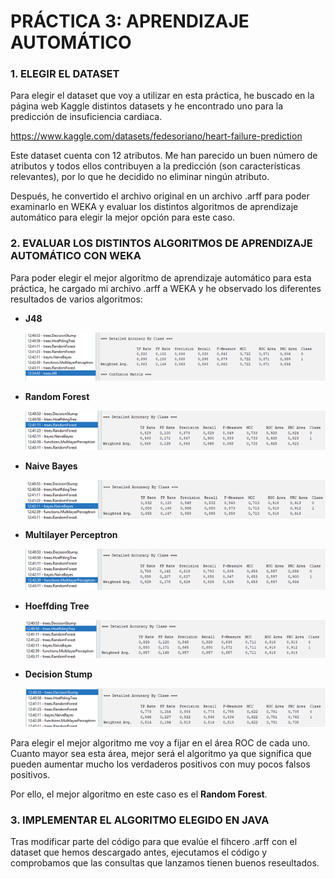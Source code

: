 # PRÁCTICA 3: APRENDIZAJE AUTOMÁTICO

### 1. ELEGIR EL DATASET 
Para elegir el dataset que voy a utilizar en esta práctica, he buscado en la página web Kaggle distintos datasets y he encontrado uno para la predicción de insuficiencia cardiaca.

https://www.kaggle.com/datasets/fedesoriano/heart-failure-prediction

Este dataset cuenta con 12 atributos. Me han parecido un buen número de atributos y todos ellos contribuyen a la predicción (son características relevantes), por lo que he decidido no eliminar ningún atributo.

Después, he convertido el archivo original en un archivo .arff para poder examinarlo en WEKA y evaluar los distintos algoritmos de aprendizaje automático para elegir la mejor opción para este caso.

### 2. EVALUAR LOS DISTINTOS ALGORITMOS DE APRENDIZAJE AUTOMÁTICO CON WEKA
Para poder elegir el mejor algoritmo de aprendizaje automático para esta práctica, he cargado mi archivo .arff a WEKA y he observado los diferentes resultados de varios algoritmos:

* **J48**

  ![J48](https://github.com/serenablanco/aprendizajeAutomaticoIA/blob/main/img/j48.png)

* **Random Forest**

  ![Random Forest](https://github.com/serenablanco/aprendizajeAutomaticoIA/blob/main/img/randomForest.png)

* **Naive Bayes**

  ![Naive Bayes](https://github.com/serenablanco/aprendizajeAutomaticoIA/blob/main/img/naivebayes.png)

* **Multilayer Perceptron**

  ![Multilayer Perceptron](https://github.com/serenablanco/aprendizajeAutomaticoIA/blob/main/img/multilayerperceptron.png)

* **Hoeffding Tree**

  ![Hoeffding Tree](https://github.com/serenablanco/aprendizajeAutomaticoIA/blob/main/img/hoeffdingTree.png)

* **Decision Stump**

  ![Decision Stump](https://github.com/serenablanco/aprendizajeAutomaticoIA/blob/main/img/decisionStump.png)


Para elegir el mejor algoritmo me voy a fijar en el área ROC de cada uno. Cuanto mayor sea esta área, mejor será el algoritmo ya que significa que pueden aumentar mucho los verdaderos positivos con muy pocos falsos positivos.

Por ello, el mejor algoritmo en este caso es el **Random Forest**.

### 3. IMPLEMENTAR EL ALGORITMO ELEGIDO EN JAVA

Tras modificar parte del código para que evalúe el fihcero .arff con el dataset que hemos descargado antes, ejecutamos el código y comprobamos que las consultas que lanzamos tienen buenos reseultados.


